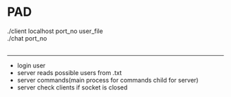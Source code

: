 # PAD
./client localhost port_no user_file <br>
./chat port_no <br><br>
<hr>
<ul>
<li>login user <br>
<li>server reads possible users from .txt <br>
<li>server commands(main process for commands child for server) <br>
<li>server check  clients if socket is closed <br>
</ul>
